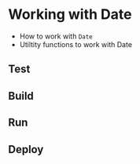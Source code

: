 # Working with Date

* How to work with `Date`
* Utiltity functions to work with Date

## Test



## Build

## Run

## Deploy
